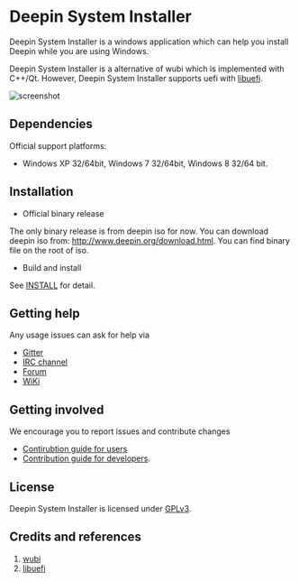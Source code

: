 # Deepin System Installer

Deepin System Installer is a windows application which can help you install Deepin while you are using Windows.

Deepin System Installer is a alternative of wubi which is implemented with C++/Qt. However, Deepin System Installer supports uefi with [libuefi](https://github.com/Iceyer/libuefi).

![screenshot](https://cloud.githubusercontent.com/assets/1117694/10359578/7f52d618-6dcc-11e5-8a0e-a1c52ca7b598.png)

## Dependencies

Official support platforms:

- Windows XP 32/64bit, Windows 7 32/64bit, Windows 8 32/64 bit.

## Installation

- Official binary release

The only binary release is from deepin iso for now. You can download deepin iso from: http://www.deepin.org/download.html. You can find binary file on the root of iso.

- Build and install

See [INSTALL](INSTALL.md) for detail.

## Getting help

Any usage issues can ask for help via

* [Gitter](https://gitter.im/orgs/linuxdeepin/rooms)
* [IRC channel](https://webchat.freenode.net/?channels=deepin)
* [Forum](https://bbs.deepin.org)
* [WiKi](http://wiki.deepin.org/)

## Getting involved

We encourage you to report issues and contribute changes

* [Contirubtion guide for
users](http://wiki.deepin.org/index.php?title=Contribution_Guidelines_for_Users)
* [Contribution guide for developers](http://wiki.deepin.org/index.php?title=Contribution_Guidelines_for_Developers).

## License

Deepin System Installer is licensed under [GPLv3](LICENSE).

## Credits and references

1. [wubi](https://wiki.ubuntu.com/WubiGuide)
2. [libuefi](https://github.com/Iceyer/libuefi)
